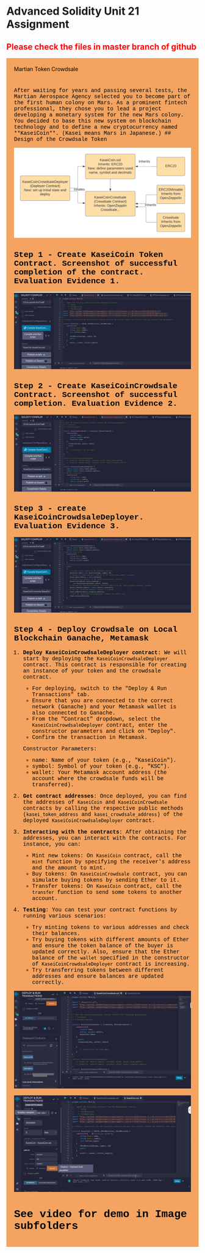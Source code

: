 # Advanced Solidity Unit 21 Assignment

<h2 style="color:red;">Please check the files in master branch of github</h1>



<div style="background-color: #F4A460; padding: 20px; color: black;">
Martian Token Crowdsale
</div>

<div style="font-family: 'Courier New'; background-color: #F4A460; padding: 20px; color: black;">
After waiting for years and passing several tests, the Martian Aerospace Agency selected you to become part of the first human colony on Mars. As a prominent fintech professional, they chose you to lead a project developing a monetary system for the new Mars colony. You decided to base this new system on blockchain technology and to define a new cryptocurrency named **KaseiCoin**. (Kasei means Mars in Japanese.)
## Design of the Crowdsale Token



![Process Flow](Images/KaseiCoinCrowdsale.png)

## Step 1 - Create KaseiCoin Token Contract. Screenshot of successful completion of the contract. Evaluation Evidence 1.

![Step 1](Images/Step1.png "Step 1")

## 

## Step 2 - Create KaseiCoinCrowdsale Contract. Screenshot of successful completion. Evaluation Evidence 2.

![Step 1](Images/Step2.png "Step 2")

## Step 3 - create KaseiCoinCrowdsaleDeployer. Evaluation Evidence 3.

![Step 3](Images/Step3.png "Step 3")

## Step 4 - Deploy Crowdsale on Local Blockchain Ganache, Metamask



1. **Deploy KaseiCoinCrowdsaleDeployer contract**: We will start by deploying the `KaseiCoinCrowdsaleDeployer` contract. This contract is responsible for creating an instance of your token and the crowdsale contract.

   - For deploying, switch to the "Deploy & Run Transactions" tab.
   - Ensure that you are connected to the correct network (Ganache) and your Metamask wallet is also connected to Ganache.
   - From the "Contract" dropdown, select the `KaseiCoinCrowdsaleDeployer` contract, enter the constructor parameters and click on "Deploy".
   - Confirm the transaction in Metamask.

   Constructor Parameters:

   - name: Name of your token (e.g., "KaseiCoin").
   - symbol: Symbol of your token (e.g., "KSC").
   - wallet: Your Metamask account address (the account where the crowdsale funds will be transferred).

2. **Get contract addresses**: Once deployed, you can find the addresses of `KaseiCoin` and `KaseiCoinCrowdsale` contracts by calling the respective public methods (`kasei_token_address` and `kasei_crowdsale_address`) of the deployed `KaseiCoinCrowdsaleDeployer` contract.

3. **Interacting with the contracts**: After obtaining the addresses, you can interact with the contracts. For instance, you can:

   - Mint new tokens: On `KaseiCoin` contract, call the `mint` function by specifying the receiver's address and the amount to mint.
   - Buy tokens: On `KaseiCoinCrowdsale` contract, you can simulate buying tokens by sending Ether to it.
   - Transfer tokens: On `KaseiCoin` contract, call the `transfer` function to send some tokens to another account.

4. **Testing**: You can test your contract functions by running various scenarios:

   - Try minting tokens to various addresses and check their balances.
   - Try buying tokens with different amounts of Ether and ensure the token balance of the buyer is updated correctly. Also, ensure that the Ether balance of the `wallet` specified in the constructor of `KaseiCoinCrowdsaleDeployer` contract is increasing.
   - Try transferring tokens between different addresses and ensure balances are updated correctly.

![Step 43](Images/Step5-1.png "Step 4")

![Step 3](Images/Step5-2deployedKaseiCoinAtAddress.png "Step 4")

# See video for demo in Image subfolders

